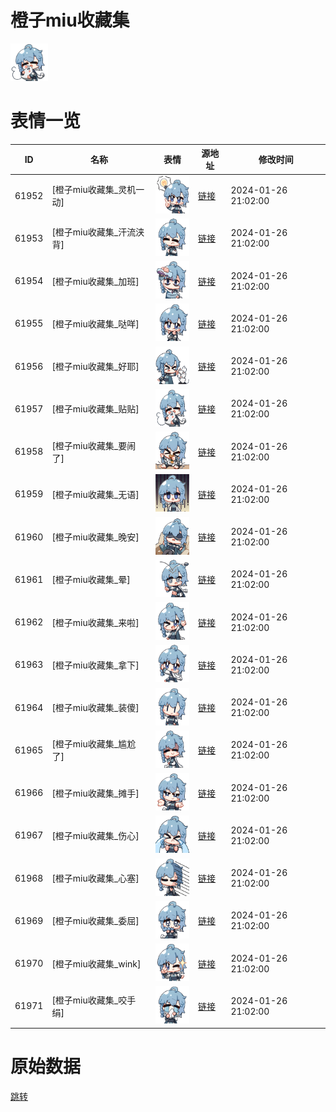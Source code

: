 # 橙子miu收藏集

<img src="./cover.png" height="60" alt="cover" />

# 表情一览

|ID|名称|表情|源地址|修改时间|
|----|----|----|----|----|
|61952|[橙子miu收藏集_灵机一动]|<img src="./pic/061952_%5B橙子miu收藏集_灵机一动%5D.png" height="60" alt="灵机一动"/>|[链接](https://i0.hdslb.com/bfs/garb/96aa9a3110e491ef19c6c48f1b82ee6509ce5962.png)|2024-01-26 21:02:00|
|61953|[橙子miu收藏集_汗流浃背]|<img src="./pic/061953_%5B橙子miu收藏集_汗流浃背%5D.png" height="60" alt="汗流浃背"/>|[链接](https://i0.hdslb.com/bfs/garb/cf5d8b19d398c1afcc2e64a649af89412c8a4595.png)|2024-01-26 21:02:00|
|61954|[橙子miu收藏集_加班]|<img src="./pic/061954_%5B橙子miu收藏集_加班%5D.png" height="60" alt="加班"/>|[链接](https://i0.hdslb.com/bfs/garb/13ac48d2846d7c5b018b78e4da1c9a7f5dcb156a.png)|2024-01-26 21:02:00|
|61955|[橙子miu收藏集_哒咩]|<img src="./pic/061955_%5B橙子miu收藏集_哒咩%5D.png" height="60" alt="哒咩"/>|[链接](https://i0.hdslb.com/bfs/garb/22128592366cc53d269734ead59a3b7dc3096801.png)|2024-01-26 21:02:00|
|61956|[橙子miu收藏集_好耶]|<img src="./pic/061956_%5B橙子miu收藏集_好耶%5D.png" height="60" alt="好耶"/>|[链接](https://i0.hdslb.com/bfs/garb/3cddc71b1abe2bab23b3bcb84e89efc55e202983.png)|2024-01-26 21:02:00|
|61957|[橙子miu收藏集_贴贴]|<img src="./pic/061957_%5B橙子miu收藏集_贴贴%5D.png" height="60" alt="贴贴"/>|[链接](https://i0.hdslb.com/bfs/garb/b0c3291f507087e2625745f2c9eb7413b96656f0.png)|2024-01-26 21:02:00|
|61958|[橙子miu收藏集_要闹了]|<img src="./pic/061958_%5B橙子miu收藏集_要闹了%5D.png" height="60" alt="要闹了"/>|[链接](https://i0.hdslb.com/bfs/garb/afc4ec13bd0e33d65fd4994ea90579c52e2e6688.png)|2024-01-26 21:02:00|
|61959|[橙子miu收藏集_无语]|<img src="./pic/061959_%5B橙子miu收藏集_无语%5D.png" height="60" alt="无语"/>|[链接](https://i0.hdslb.com/bfs/garb/704952ee913ab8c6e7b8593a697da778f998310e.png)|2024-01-26 21:02:00|
|61960|[橙子miu收藏集_晚安]|<img src="./pic/061960_%5B橙子miu收藏集_晚安%5D.png" height="60" alt="晚安"/>|[链接](https://i0.hdslb.com/bfs/garb/14b1679b7cc588b78fcbf67d1c8a5fa3e634be18.png)|2024-01-26 21:02:00|
|61961|[橙子miu收藏集_晕]|<img src="./pic/061961_%5B橙子miu收藏集_晕%5D.png" height="60" alt="晕"/>|[链接](https://i0.hdslb.com/bfs/garb/6da1fbcb42edd4ab0cad4b062f6a48c4f223a556.png)|2024-01-26 21:02:00|
|61962|[橙子miu收藏集_来啦]|<img src="./pic/061962_%5B橙子miu收藏集_来啦%5D.png" height="60" alt="来啦"/>|[链接](https://i0.hdslb.com/bfs/garb/8c96fd6ffe05f1ddc0bf70b6c1002e7148cfe88c.png)|2024-01-26 21:02:00|
|61963|[橙子miu收藏集_拿下]|<img src="./pic/061963_%5B橙子miu收藏集_拿下%5D.png" height="60" alt="拿下"/>|[链接](https://i0.hdslb.com/bfs/garb/7a39eefdd8b391fbe4cf187723e0bff8a6d0fb60.png)|2024-01-26 21:02:00|
|61964|[橙子miu收藏集_装傻]|<img src="./pic/061964_%5B橙子miu收藏集_装傻%5D.png" height="60" alt="装傻"/>|[链接](https://i0.hdslb.com/bfs/garb/55e0f70745cce2a5e05cd9239aaeb00282df0adb.png)|2024-01-26 21:02:00|
|61965|[橙子miu收藏集_尴尬了]|<img src="./pic/061965_%5B橙子miu收藏集_尴尬了%5D.png" height="60" alt="尴尬了"/>|[链接](https://i0.hdslb.com/bfs/garb/8a003ded3253a977d7d30dff7c5520b639e9ad2c.png)|2024-01-26 21:02:00|
|61966|[橙子miu收藏集_摊手]|<img src="./pic/061966_%5B橙子miu收藏集_摊手%5D.png" height="60" alt="摊手"/>|[链接](https://i0.hdslb.com/bfs/garb/b2ddf591ba7335d6fa42b3dd387c9419b2fb1e4d.png)|2024-01-26 21:02:00|
|61967|[橙子miu收藏集_伤心]|<img src="./pic/061967_%5B橙子miu收藏集_伤心%5D.png" height="60" alt="伤心"/>|[链接](https://i0.hdslb.com/bfs/garb/dfaa2a8f56c2c278123d6d7de2248f9c70a3d9e5.png)|2024-01-26 21:02:00|
|61968|[橙子miu收藏集_心塞]|<img src="./pic/061968_%5B橙子miu收藏集_心塞%5D.png" height="60" alt="心塞"/>|[链接](https://i0.hdslb.com/bfs/garb/ee6a963d040b48789fcf4b084fc06efeace824a9.png)|2024-01-26 21:02:00|
|61969|[橙子miu收藏集_委屈]|<img src="./pic/061969_%5B橙子miu收藏集_委屈%5D.png" height="60" alt="委屈"/>|[链接](https://i0.hdslb.com/bfs/garb/7037691d003f3e7d87a468452d07f8b33533a7eb.png)|2024-01-26 21:02:00|
|61970|[橙子miu收藏集_wink]|<img src="./pic/061970_%5B橙子miu收藏集_wink%5D.png" height="60" alt="wink"/>|[链接](https://i0.hdslb.com/bfs/garb/b96203cc4d57eb1fddeb2f6acc0469404375cfce.png)|2024-01-26 21:02:00|
|61971|[橙子miu收藏集_咬手绢]|<img src="./pic/061971_%5B橙子miu收藏集_咬手绢%5D.png" height="60" alt="咬手绢"/>|[链接](https://i0.hdslb.com/bfs/garb/467859ed34455f21815c4cae6926e7ffaf05b801.png)|2024-01-26 21:02:00|

# 原始数据

[跳转](./raw.json)

